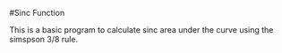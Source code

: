 #Sinc Function 

This is a basic program to calculate sinc area under the curve using the simspson 3/8 rule.